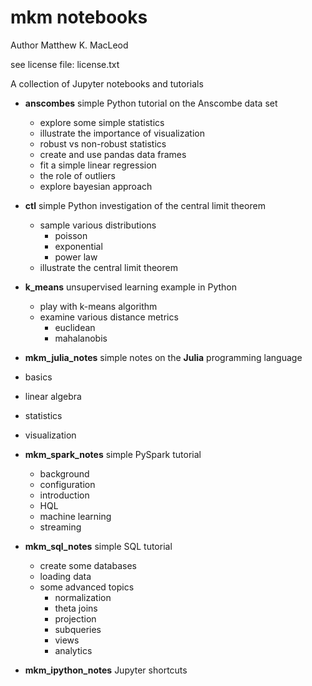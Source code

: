 # mkm notebooks

Author Matthew K. MacLeod

see license file: license.txt


A collection of Jupyter notebooks and tutorials

* **anscombes**    simple Python tutorial on the Anscombe data set
  * explore some simple statistics
  * illustrate the importance of visualization
  * robust vs non-robust statistics
  * create and use pandas data frames
  * fit a simple linear regression
  * the role of outliers
  * explore bayesian approach

* **ctl**     simple Python investigation of the central limit theorem
  * sample various distributions
    * poisson
    * exponential
    * power law
  * illustrate the central limit theorem

* **k_means**   unsupervised learning example in Python
  * play with k-means algorithm
  * examine various distance metrics
    * euclidean
    * mahalanobis

* **mkm_julia_notes**  simple notes on the **Julia** programming language
 * basics
 * linear algebra
 * statistics
 * visualization

* **mkm_spark_notes**  simple PySpark tutorial
  * background
  * configuration
  * introduction
  * HQL
  * machine learning
  * streaming

* **mkm_sql_notes**  simple SQL tutorial
  * create some databases
  * loading data
  * some advanced topics
    * normalization
    * theta joins
    * projection
    * subqueries
    * views
    * analytics

* **mkm_ipython_notes** Jupyter shortcuts

